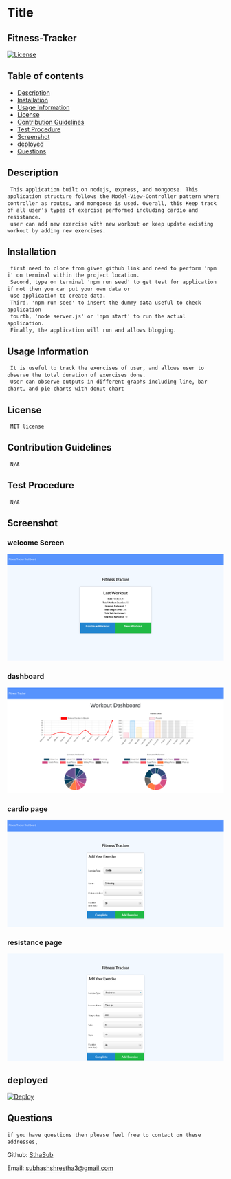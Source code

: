 
  # Title
  ## Fitness-Tracker
  
  [![License](https://img.shields.io/badge/License-MIT-yellow.svg)](https://opensource.org/licenses/MIT)
  
  ## Table of contents 
  - [Description](#description)
  - [Installation](#installation)
  - [Usage Information](#usage-information)
  - [License](#license)
  - [Contribution Guidelines](#contribution-guidelines)
  - [Test Procedure](#test-procedure)
  - [Screenshot](#screenshot)
  - [deployed](#deployed)
  - [Questions](#questions)
  
  ## Description
     This application built on nodejs, express, and mongoose. This application structure follows the Model-View-Controller pattern where controller as routes, and mongoose is used. Overall, this Keep track of all user's types of exercise performed including cardio and resistance. 
     user can add new exercise with new workout or keep update existing workout by adding new exercises.     

  ## Installation
     first need to clone from given github link and need to perform 'npm i' on terminal within the project location. 
     Second, type on terminal 'npm run seed' to get test for application if not then you can put your own data or 
     use application to create data.
     Third, 'npm run seed' to insert the dummy data useful to check application 
     fourth, 'node server.js' or 'npm start' to run the actual application. 
     Finally, the application will run and allows blogging.

  ## Usage Information
     It is useful to track the exercises of user, and allows user to observe the total duration of exercises done. 
     User can observe outputs in different graphs including line, bar chart, and pie charts with donut chart

  ## License
     MIT license
  
  ## Contribution Guidelines
     N/A

  ## Test Procedure
     N/A
  
  ## Screenshot
  ### welcome Screen
  ![welcome](./public/images/welcome-screen.png)

  ### dashboard 
  ![dashboard](./public/images/dashboard.png)
  
  ### cardio page
  ![cardio](./public/images/cardio.png)

  ### resistance page
  ![resistance](./public/images/resistance.png)  

  ## deployed
  [![Deploy](https://www.herokucdn.com/deploy/button.svg)](https://techblogging.herokuapp.com/)
  
  ## Questions
    if you have questions then please feel free to contact on these addresses,
  
  Github: [SthaSub](https://github.com/SthaSub)
  
  Email: [subhashshrestha3@gmail.com](subhashshrestha3@gmail.com)
    